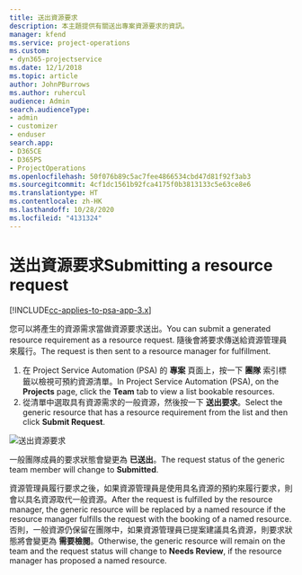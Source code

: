 ```yaml
---
title: 送出資源要求
description: 本主題提供有關送出專案資源要求的資訊。
manager: kfend
ms.service: project-operations
ms.custom:
- dyn365-projectservice
ms.date: 12/1/2018
ms.topic: article
author: JohnPBurrows
ms.author: ruhercul
audience: Admin
search.audienceType:
- admin
- customizer
- enduser
search.app:
- D365CE
- D365PS
- ProjectOperations
ms.openlocfilehash: 50f076b89c5ac7fee4866534cbd47d81f92f3ab3
ms.sourcegitcommit: 4cf1dc1561b92fca4175f0b3813133c5e63ce8e6
ms.translationtype: HT
ms.contentlocale: zh-HK
ms.lasthandoff: 10/28/2020
ms.locfileid: "4131324"
---
```

# <a name="submitting-a-resource-request"></a><span data-ttu-id="0785a-103">送出資源要求</span><span class="sxs-lookup"><span data-stu-id="0785a-103">Submitting a resource request</span></span>

[!INCLUDE[cc-applies-to-psa-app-3.x](../includes/cc-applies-to-psa-app-3x.md)]

<span data-ttu-id="0785a-104">您可以將產生的資源需求當做資源要求送出。</span><span class="sxs-lookup"><span data-stu-id="0785a-104">You can submit a generated resource requirement as a resource request.</span></span> <span data-ttu-id="0785a-105">隨後會將要求傳送給資源管理員來履行。</span><span class="sxs-lookup"><span data-stu-id="0785a-105">The request is then sent to a resource manager for fulfillment.</span></span>

1. <span data-ttu-id="0785a-106">在 Project Service Automation (PSA) 的 **專案** 頁面上，按一下 **團隊** 索引標籤以檢視可預約資源清單。</span><span class="sxs-lookup"><span data-stu-id="0785a-106">In Project Service Automation (PSA), on the **Projects** page, click the **Team** tab to view a list bookable resources.</span></span> 
2. <span data-ttu-id="0785a-107">從清單中選取具有資源需求的一般資源，然後按一下 **送出要求**。</span><span class="sxs-lookup"><span data-stu-id="0785a-107">Select the generic resource that has a resource requirement from the list and then click **Submit Request**.</span></span>

![送出資源要求](media/RM-how-to-18.png)

<span data-ttu-id="0785a-109">一般團隊成員的要求狀態會變更為 **已送出**。</span><span class="sxs-lookup"><span data-stu-id="0785a-109">The request status of the generic team member will change to **Submitted**.</span></span>

<span data-ttu-id="0785a-110">資源管理員履行要求之後，如果資源管理員是使用具名資源的預約來履行要求，則會以具名資源取代一般資源。</span><span class="sxs-lookup"><span data-stu-id="0785a-110">After the request is fulfilled by the resource manager, the generic resource will be replaced by a named resource if the resource manager fulfills the request with the booking of a named resource.</span></span> <span data-ttu-id="0785a-111">否則，一般資源仍保留在團隊中，如果資源管理員已提案建議具名資源，則要求狀態將會變更為 **需要檢閱**。</span><span class="sxs-lookup"><span data-stu-id="0785a-111">Otherwise, the generic resource will remain on the team and the request status will change to **Needs Review**, if the resource manager has proposed a named resource.</span></span>
